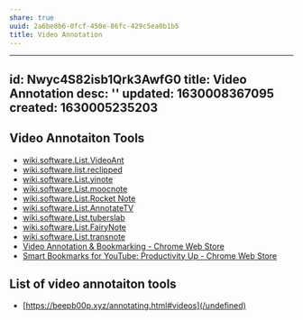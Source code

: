 ```yaml
---
share: true
uuid: 2a6be8b6-0fcf-450e-86fc-429c5ea0b1b5
title: Video Annotation
---
```

---
id: Nwyc4S82isb1Qrk3AwfG0
title: Video Annotation
desc: ''
updated: 1630008367095
created: 1630005235203
---

## Video Annotaiton Tools

* [wiki.software.List.VideoAnt](/undefined)
* [wiki.software.list.reclipped](/undefined)
* [wiki.software.List.yinote](/undefined)
* [wiki.software.List.moocnote](/undefined)
* [wiki.software.List.Rocket Note](/undefined)
* [wiki.software.List.AnnotateTV](/undefined)
* [wiki.software.List.tuberslab](/undefined)
* [wiki.software.List.FairyNote](/undefined)
* [wiki.software.List.transnote](/undefined)
* [Video Annotation & Bookmarking - Chrome Web Store](https://chrome.google.com/webstore/detail/video-annotation-bookmark/apoimieffgakgcbagednnmdhgaiedbea)
* [Smart Bookmarks for YouTube: Productivity Up - Chrome Web Store](https://chrome.google.com/webstore/detail/smart-bookmarks-for-youtu/ichpfnleoiponjidhcbieonjdpnallmh)

## List of video annotaiton tools

* [https://beepb00p.xyz/annotating.html#videos](/undefined)